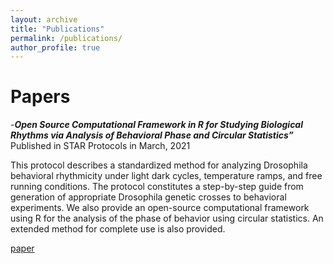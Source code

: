 ```yaml
---
layout: archive
title: "Publications"
permalink: /publications/
author_profile: true
---
```



# Papers

-***Open Source Computational Framework in R for Studying Biological Rhythms via Analysis of Behavioral Phase and Circular Statistics”*** 
Published in STAR  Protocols in March, 2021

This protocol describes a standardized method for analyzing Drosophila behavioral rhythmicity under light dark cycles, temperature ramps, and free running conditions. The protocol constitutes a step-by-step guide from generation of appropriate Drosophila genetic crosses to behavioral experiments. We also provide an open-source computational framework using R for the analysis of the phase of behavior using circular statistics. An extended method for complete use is also provided.

[paper](https://www.sciencedirect.com/science/article/pii/S2666166720302720?via%3Dihub)



